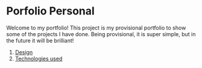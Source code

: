# Porfolio Personal

Welcome to my portfolio! 
This project is my provisional portfolio to show some of the projects I have done. Being provisional, it is super simple, but in the future it will be brilliant!

1. [Design](#diseño)
2. [Technologies used](#tecnologías)
